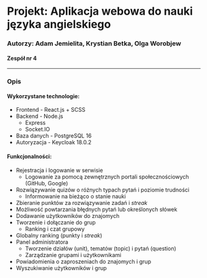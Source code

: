 # Projekt: Aplikacja webowa do nauki języka angielskiego
### Autorzy: Adam Jemielita, Krystian Betka, Olga Worobjew
#### Zespół nr 4

---------------------------------------------------------------------------------

### Opis

#### Wykorzystane technologie:
* Frontend - React.js + SCSS
* Backend - Node.js
  * Express
  * Socket.IO
* Baza danych - PostgreSQL 16
* Autoryzacja - Keycloak 18.0.2

#### Funkcjonalności:
* Rejestracja i logowanie w serwisie
  * Logowanie za pomocą zewnętrznych portali społecznościowych (GitHub, Google)
* Rozwiązywanie quizów o różnych typach pytań i poziomie trudności
  * Informowanie na bieżąco o stanie nauki
* Zbieranie punktów za rozwiązywanie zadań i *streak*
* Możliwość powtarzania błędnych pytań lub określonych słówek
* Dodawanie użytkowników do znajomych
* Tworzenie i dołączanie do grup
  * Ranking i czat grupowy
* Globalny ranking (punkty i *streak*)
* Panel administratora
  * Tworzenie działów (unit), tematów (topic) i pytań (question)
  * Zarządzanie grupami i użytkownikami
* Powiadomienia o zaproszeniach do znajomych i grup
* Wyszukiwanie użytkowników i grup

